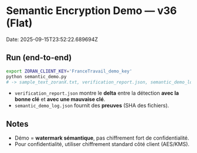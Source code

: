 # Semantic Encryption Demo — v36 (Flat)
Date: 2025-09-15T23:52:22.689694Z

## Run (end-to-end)
```bash
export ZORAN_CLIENT_KEY='FranceTravail_demo_key'
python semantic_demo.py
# -> sample_text_zoranX.txt, verification_report.json, semantic_demo_log.json
```
- `verification_report.json` montre le **delta** entre la détection **avec la bonne clé** et **avec une mauvaise clé**.
- `semantic_demo_log.json` fournit des **preuves** (SHA des fichiers).

## Notes
- Démo = **watermark sémantique**, pas chiffrement fort de confidentialité.
- Pour confidentialité, utiliser chiffrement standard côté client (AES/KMS).
